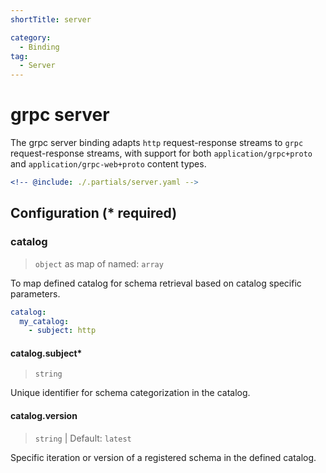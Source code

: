 ```yaml
---
shortTitle: server

category:
  - Binding
tag:
  - Server
---
```


# grpc server

The grpc server binding adapts `http` request-response streams to `grpc` request-response streams, with support for both `application/grpc+proto` and `application/grpc-web+proto` content types.

```yaml {4-6,9-13}
<!-- @include: ./.partials/server.yaml -->
```

## Configuration (\* required)

### catalog

> `object` as map of named: `array`

To map defined catalog for schema retrieval based on catalog specific parameters.

```yaml
catalog:
  my_catalog:
    - subject: http
```

#### catalog.subject\*

> `string`

Unique identifier for schema categorization in the catalog.

#### catalog.version

> `string` | Default: `latest`

Specific iteration or version of a registered schema in the defined catalog.

<!-- @include: ./.partials/options.md -->
<!-- @include: ../.partials/exit.md -->
<!-- @include: ./.partials/routes.md -->
<!-- @include: ../.partials/telemetry-grpc.md -->
